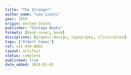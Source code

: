 ```yaml
---
title: "The Stranger"
author_name: "Leo Lionni"
year: 1959
origin: United-States
publisher: "Vintage Books"
formats: [book-cover, book]
disciplines: [graphic-design, typography, illustration]
tags: ["Albert Camus"]
ref: sol-030-0065
layout: artifact
status: complete
published: true
date_added: 2020-01-01
---
```

